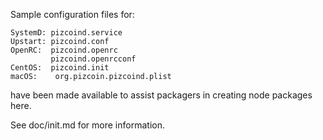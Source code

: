 Sample configuration files for:
```
SystemD: pizcoind.service
Upstart: pizcoind.conf
OpenRC:  pizcoind.openrc
         pizcoind.openrcconf
CentOS:  pizcoind.init
macOS:    org.pizcoin.pizcoind.plist
```
have been made available to assist packagers in creating node packages here.

See doc/init.md for more information.
